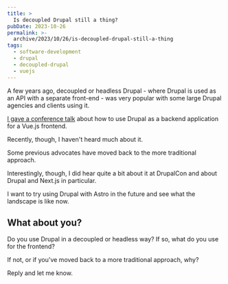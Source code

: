 ```yaml
---
title: >
  Is decoupled Drupal still a thing?
pubDate: 2023-10-26
permalink: >-
  archive/2023/10/26/is-decoupled-drupal-still-a-thing
tags:
  - software-development
  - drupal
  - decoupled-drupal
  - vuejs
---
```


A few years ago, decoupled or headless Drupal - where Drupal is used as an API with a separate front-end - was very popular with some large Drupal agencies and clients using it.

[I gave a conference talk][talk] about how to use Drupal as a backend application for a Vue.js frontend.

Recently, though, I haven't heard much about it.

Some previous advocates have moved back to the more traditional approach.

Interestingly, though, I did hear quite a bit about it at DrupalCon and about Drupal and Next.js in particular.

I want to try using Drupal with Astro in the future and see what the landscape is like now.

## What about you?

Do you use Drupal in a decoupled or headless way? If so, what do you use for the frontend?

If not, or if you've moved back to a more traditional approach, why?

Reply and let me know.

[talk]: https://www.oliverdavies.uk/talks/decoupling-drupal-vuejs

